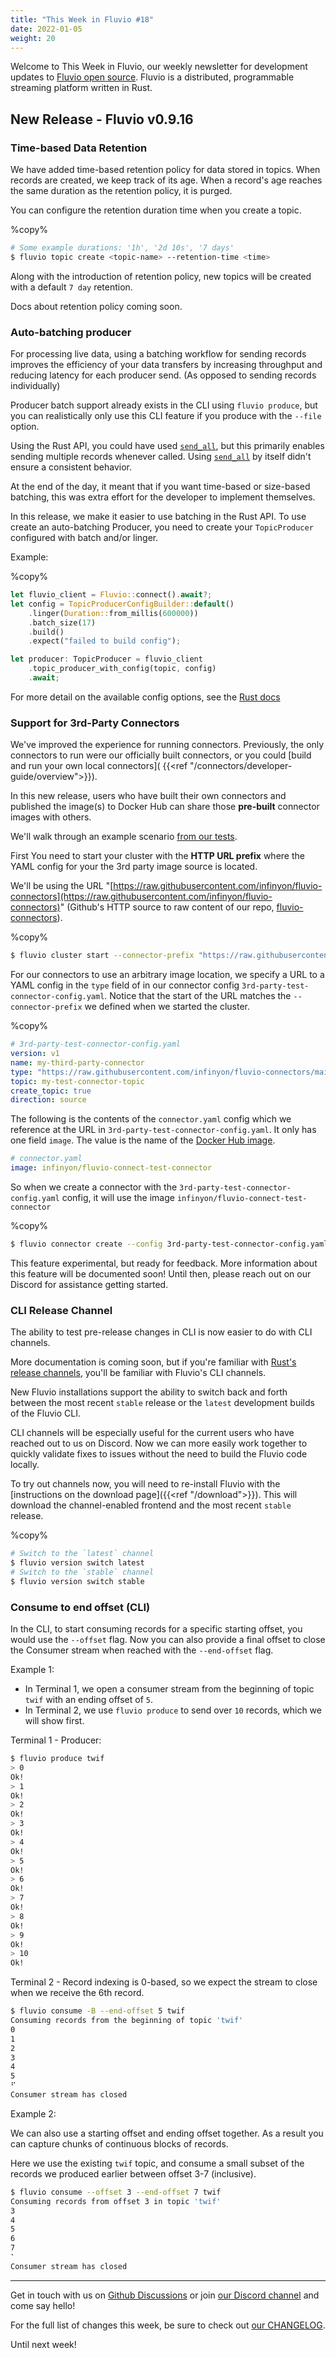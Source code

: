 ```yaml
---
title: "This Week in Fluvio #18"
date: 2022-01-05
weight: 20
---
```

Welcome to This Week in Fluvio, our weekly newsletter
for development updates to [Fluvio open source]. Fluvio is a distributed,
programmable streaming platform written in Rust.

## New Release - Fluvio v0.9.16

### Time-based Data Retention

We have added time-based retention policy for data stored in topics. When records are created, we keep track of its age. When a record's age reaches the same duration as the retention policy, it is purged.

You can configure the retention duration time when you create a topic. 

%copy%
```bash
# Some example durations: '1h', '2d 10s', '7 days'
$ fluvio topic create <topic-name> --retention-time <time>
```

Along with the introduction of retention policy, new topics will be created with a default `7 day` retention.

Docs about retention policy coming soon.

### Auto-batching producer

For processing live data, using a batching workflow for sending records improves the efficiency of your data transfers by increasing throughput and reducing latency for each producer send. (As opposed to sending records individually)

Producer batch support already exists in the CLI using `fluvio produce`, but you can realistically only use this CLI feature if you produce with the `--file` option. 

Using the Rust API, you could have used [`send_all`], but this primarily enables sending multiple records whenever called. Using [`send_all`] by itself didn't ensure a consistent behavior.

[`send_all`]: https://docs.rs/fluvio/0.12.0/fluvio/struct.TopicProducer.html#method.send_all 

At the end of the day, it meant that if you want time-based or size-based batching, this was extra effort for the developer to implement themselves.

In this release, we make it easier to use batching in the Rust API. To use create an auto-batching Producer, you need to create your `TopicProducer` configured with batch and/or linger.

Example:

%copy%
```rust
let fluvio_client = Fluvio::connect().await?;
let config = TopicProducerConfigBuilder::default()
    .linger(Duration::from_millis(600000))
    .batch_size(17)
    .build()
    .expect("failed to build config");

let producer: TopicProducer = fluvio_client 
    .topic_producer_with_config(topic, config)
    .await;
```

For more detail on the available config options, see the [Rust docs](https://docs.rs/fluvio/0.12.0/fluvio/struct.TopicProducerConfigBuilder.html)

### Support for 3rd-Party Connectors

We've improved the experience for running connectors. Previously, the only connectors to run were our officially built connectors, or you could [build and run your own local connectors]( {{<ref "/connectors/developer-guide/overview">}}).

In this new release, users who have built their own connectors and published the image(s) to Docker Hub can share those **pre-built** connector images with others.

We'll walk through an example scenario [from our tests](https://github.com/infinyon/fluvio/blob/master/tests/cli/smoke_tests/connector-3rd-party.bats).

First You need to start your cluster with the **HTTP URL prefix** where the YAML config for your the 3rd party image source is located.

We'll be using the URL "[https://raw.githubusercontent.com/infinyon/fluvio-connectors](https://raw.githubusercontent.com/infinyon/fluvio-connectors)" (Github's HTTP source to raw content of our repo, [fluvio-connectors](https://github.com/infinyon/fluvio-connectors)).

%copy%
```bash
$ fluvio cluster start --connector-prefix "https://raw.githubusercontent.com/infinyon/fluvio-connectors"
```

For our connectors to use an arbitrary image location, we specify a URL to a YAML config in the `type` field of in our connector config `3rd-party-test-connector-config.yaml`. Notice that the start of the URL matches the `--connector-prefix` we defined when we started the cluster.

%copy%
```yaml
# 3rd-party-test-connector-config.yaml
version: v1
name: my-third-party-connector
type: "https://raw.githubusercontent.com/infinyon/fluvio-connectors/main/rust-connectors/utils/test-connector/connector.yaml"
topic: my-test-connector-topic
create_topic: true
direction: source
```

The following is the contents of the `connector.yaml` config which we reference at the URL in `3rd-party-test-connector-config.yaml`. It only has one field `image`. The value is the name of the [Docker Hub image](https://hub.docker.com/r/infinyon/fluvio-connect-test-connector). 

```yaml
# connector.yaml
image: infinyon/fluvio-connect-test-connector
```

So when we create a connector with the `3rd-party-test-connector-config.yaml` config, it will use the image `infinyon/fluvio-connect-test-connector`

%copy%
```bash
$ fluvio connector create --config 3rd-party-test-connector-config.yaml
```

This feature experimental, but ready for feedback. More information about this feature will be documented soon! Until then, please reach out on our Discord for assistance getting started.

### CLI Release Channel

The ability to test pre-release changes in CLI is now easier to do with CLI channels.

More documentation is coming soon, but if you're familiar with [Rust's release channels](https://rust-lang.github.io/rustup/concepts/channels.html), you'll be familiar with Fluvio's CLI channels.

New Fluvio installations support the ability to switch back and forth between the most recent `stable` release or the `latest` development builds of the Fluvio CLI.

CLI channels will be especially useful for the current users who have reached out to us on Discord. Now we can more easily work together to quickly validate fixes to issues without the need to build the Fluvio code locally.

To try out channels now, you will need to re-install Fluvio with the [instructions on the download page]({{<ref "/download">}}). This will download the channel-enabled frontend and the most recent `stable` release.

%copy%
```bash
# Switch to the `latest` channel
$ fluvio version switch latest
# Switch to the `stable` channel
$ fluvio version switch stable 
```

### Consume to end offset (CLI)

In the CLI, to start consuming records for a specific starting offset, you would use the `--offset` flag. Now you can also provide a final offset to close the Consumer stream when reached with the `--end-offset` flag.

Example 1:

* In Terminal 1, we open a consumer stream from the beginning of topic `twif` with an ending offset of `5`.
* In Terminal 2, we use `fluvio produce` to send over `10` records, which we will show first.

Terminal 1 - Producer:
```bash
$ fluvio produce twif
> 0   
Ok!
> 1
Ok!
> 2
Ok!
> 3
Ok!
> 4
Ok!
> 5
Ok!
> 6
Ok!
> 7
Ok!
> 8
Ok!
> 9
Ok!
> 10
Ok!
```

Terminal 2 - Record indexing is 0-based, so we expect the stream to close when we receive the 6th record.

```bash
$ fluvio consume -B --end-offset 5 twif
Consuming records from the beginning of topic 'twif'
0
1
2
3
4
5
⠋
Consumer stream has closed
```

Example 2:

We can also use a starting offset and ending offset together. As a result you can capture chunks of continuous blocks of records.

Here we use the existing `twif` topic, and consume a small subset of the records we produced earlier between offset 3-7 (inclusive).

```bash
$ fluvio consume --offset 3 --end-offset 7 twif
Consuming records from offset 3 in topic 'twif'
3
4
5
6
7
⠁
Consumer stream has closed
```

---

Get in touch with us on [Github Discussions] or join [our Discord channel] and come say hello!

For the full list of changes this week, be sure to check out [our CHANGELOG].

Until next week!

[Fluvio open source]: https://github.com/infinyon/fluvio
[our CHANGELOG]: https://github.com/infinyon/fluvio/blob/master/CHANGELOG.md
[our Discord channel]: https://discordapp.com/invite/bBG2dTz
[Github Discussions]: https://github.com/infinyon/fluvio/discussions